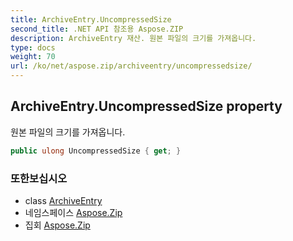 ```yaml
---
title: ArchiveEntry.UncompressedSize
second_title: .NET API 참조용 Aspose.ZIP
description: ArchiveEntry 재산. 원본 파일의 크기를 가져옵니다.
type: docs
weight: 70
url: /ko/net/aspose.zip/archiveentry/uncompressedsize/
---
```

## ArchiveEntry.UncompressedSize property

원본 파일의 크기를 가져옵니다.

```csharp
public ulong UncompressedSize { get; }
```

### 또한보십시오

* class [ArchiveEntry](../)
* 네임스페이스 [Aspose.Zip](../../archiveentry/)
* 집회 [Aspose.Zip](../../../)



